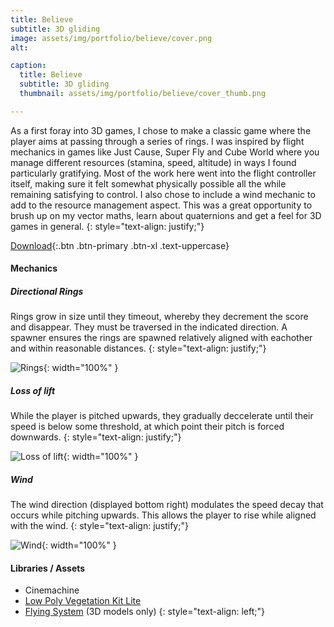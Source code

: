 ```yaml
---
title: Believe
subtitle: 3D gliding
image: assets/img/portfolio/believe/cover.png
alt: 

caption:
  title: Believe
  subtitle: 3D gliding
  thumbnail: assets/img/portfolio/believe/cover_thumb.png 

---
```


As a first foray into 3D games, I chose to make a classic game where the player aims at passing through a series of rings. I was inspired by flight mechanics in games like Just Cause, Super Fly and Cube World where you manage different resources (stamina, speed, altitude) in ways I found particularly gratifying. Most of the work here went into the flight controller itself, making sure it felt somewhat physically possible all the while remaining satisfying to control. I also chose to include a wind mechanic to add to the resource management aspect. This was a great opportunity to brush up on my vector maths, learn about quaternions and get a feel for 3D games in general. 
{: style="text-align: justify;"}

[Download](https://github.com/yochie/believe/releases){:.btn .btn-primary .btn-xl .text-uppercase}

#### Mechanics

##### Directional Rings
Rings grow in size until they timeout, whereby they decrement the score and disappear. They must be traversed in the indicated direction. A spawner ensures the rings are spawned relatively aligned with eachother and within reasonable distances.
{: style="text-align: justify;"}

![Rings](assets/img/portfolio/believe/gifs/rings.gif){: width="100%" }


##### Loss of lift
While the player is pitched upwards, they gradually deccelerate until their speed is below some threshold, at which point their pitch is forced downwards.
{: style="text-align: justify;"}

![Loss of lift](assets/img/portfolio/believe/gifs/loss_of_lift.gif){: width="100%" }

##### Wind
The wind direction (displayed bottom right) modulates the speed decay that occurs while pitching upwards. This allows the player to rise while aligned with the wind.
{: style="text-align: justify;"}


![Wind](assets/img/portfolio/believe/gifs/wind.gif){: width="100%" }


#### Libraries / Assets

* Cinemachine
* [Low Poly Vegetation Kit Lite](https://assetstore.unity.com/packages/3d/environments/low-poly-vegetation-kit-lite-176906)
* [Flying System](https://assetstore.unity.com/packages/p/flying-system-254446) (3D models only)
{: style="text-align: left;"}

